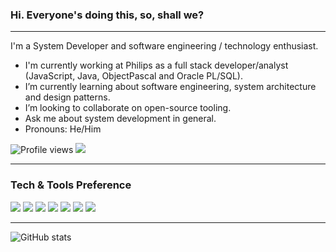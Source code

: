 ### Hi. Everyone's doing this, so, shall we?

---

I'm a System Developer and software engineering / technology enthusiast. 
 
- I'm currently working at Philips as a full stack developer/analyst (JavaScript, Java, ObjectPascal and Oracle PL/SQL).
- I’m currently learning about software engineering, system architecture and design patterns.
- I’m looking to collaborate on open-source tooling.
- Ask me about system development in general.
- Pronouns: He/Him
 
![Profile views](https://gpvc.arturio.dev/NicolasCunha)  <img src="https://img.shields.io/github/followers/NicolasCunha?label=Follow" style=" float:left, margin-right:10px" />

---

### Tech & Tools Preference

<img src ="https://img.shields.io/badge/postgres-%23316192.svg?&style=for-the-badge&logo=postgresql&logoColor=white"/> <img src="https://img.shields.io/badge/mysql-%2300f.svg?&style=for-the-badge&logo=mysql&logoColor=white"/> <img src="https://img.shields.io/badge/oracle%20-%23F00000.svg?&style=for-the-badge&logo=oracle&logoColor=white" /> <img src="https://img.shields.io/badge/spring%20-%236DB33F.svg?&style=for-the-badge&logo=spring&logoColor=white"/> <img src="https://img.shields.io/badge/node.js%20-%2343853D.svg?&style=for-the-badge&logo=node.js&logoColor=white"/> <img src="https://img.shields.io/badge/java-%23ED8B00.svg?&style=for-the-badge&logo=java&logoColor=white"/> <img src="https://img.shields.io/badge/javascript%20-%23323330.svg?&style=for-the-badge&logo=javascript&logoColor=%23F7DF1E"/>

---

![GitHub stats](https://github-readme-stats.vercel.app/api?username=NicolasCunha&show_icons=true&hide_border=true)
